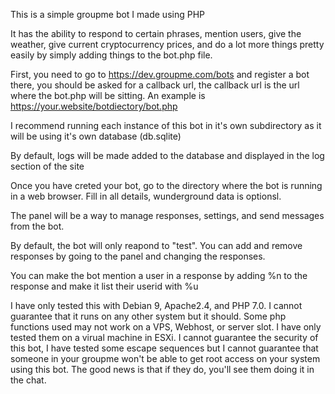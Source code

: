 This is a simple groupme bot I made using PHP

It has the ability to respond to certain phrases, mention users, give the weather, give current cryptocurrency prices, and do a lot more things pretty easily by simply adding things to the bot.php file.

First, you need to go to https://dev.groupme.com/bots and register a bot there, you should be asked for a callback url, the callback url is the url where the bot.php will be sitting.  An example is https://your.website/botdiectory/bot.php

I recommend running each instance of this bot in it's own subdirectory as it will be using it's own database (db.sqlite)

By default, logs will be made added to the database and displayed in the log section of the site

Once you have creted your bot, go to the directory where the bot is running in a web browser.  Fill in all details, wunderground data is optionsl.

 The  panel will be a way to manage responses, settings, and send messages from the bot.

By default, the bot will only reapond to "test".  You can add and remove responses by going to the panel and changing the responses.

You can make the bot mention a user in a response by adding %n to the response and make it list their userid with %u

I have only tested this with Debian 9, Apache2.4, and PHP 7.0.  I cannot guarantee that it runs on any other system but it should.
Some php functions used may not work on a VPS, Webhost, or server slot.  I have only tested them on a virual machine in ESXi.
I cannot guarantee the security of this bot, I have tested some escape sequences but I cannot guarantee that someone in your groupme won't be able to get root access on your system using this bot.  The good news is that if they do, you'll see them doing it in the chat.

